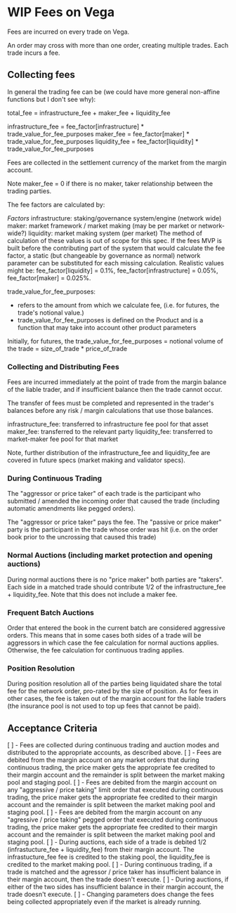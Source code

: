 
# WIP Fees on Vega

Fees are incurred on every trade on Vega. 

An order may cross with more than one order, creating multiple trades. Each trade incurs a fee.

## Collecting fees

In general the trading fee can be (we could have more general non-affine functions but I don't see why):

total_fee = infrastructure_fee + maker_fee + liquidity_fee

infrastructure_fee = fee_factor[infrastructure] * trade_value_for_fee_purposes
maker_fee =  fee_factor[maker]  * trade_value_for_fee_purposes
liquidity_fee = fee_factor[liquidity] * trade_value_for_fee_purposes

Fees are collected in the settlement currency of the market from the margin account.

Note maker_fee = 0 if there is no maker, taker relationship between the trading parties.

The fee factors are calculated by:

_Factors_
infrastructure: staking/governance system/engine (network wide)
maker: market framework / market making (may be per market or network-wide?)
liquidity: market making system (per market)
The method of calculation of these values is out of scope for this spec. If the fees MVP is built before the contributing part of the system that would calculate the fee factor, a static (but changeable by governance as normal) network parameter can be substituted for each missing calculation. Realistic values might be: fee_factor[liquidity] = 0.1%, fee_factor[infrastructure] = 0.05%, fee_factor[maker] = 0.025%.

trade_value_for_fee_purposes:
* refers to the amount from which we calculate fee, (i.e. for futures, the trade's notional value.)
* trade_value_for_fee_purposes is defined on the Product and is a function that may take into account other product parameters 

Initially, for futures, the trade_value_for_fee_purposes = notional volume of the trade = size_of_trade * price_of_trade

### Collecting and Distributing Fees

Fees are incurred immediately at the point of trade from the margin balance of the liable trader, and if insufficient balance then the trade cannot occur.

The transfer of fees must be completed and represented in the trader's balances before any risk / margin calculations that use those balances.

infrastructure_fee: transferred to infrastructure fee pool for that asset
maker_fee: transferred to the relevant party
liquidity_fee: transferred to market-maker fee pool for that market

Note, further distribution of the infrastructure_fee and liquidity_fee are covered in future specs (market making and validator specs).

### During Continuous Trading

The "aggressor or price taker" of each trade is the participant who submitted / amended the incoming order that caused the trade  (including automatic amendments like pegged orders).

The "aggressor or price taker" pays the fee. The "passive or price maker" party is the participant in the trade whose order was hit (i.e. on the order book prior to the uncrossing that caused this trade)

### Normal Auctions (including market protection and opening auctions)

During normal auctions there is no "price maker" both parties are "takers". Each side in a matched trade should contribute 1/2 of the infrastructure_fee + liquidity_fee. Note that this does not include a maker fee. 


### Frequent Batch Auctions

Order that entered the book in the current batch are considered aggressive orders. This means that in some cases both sides of a trade will be aggressors in which case the fee calculation for normal auctions applies. Otherwise, the fee calculation for continuous trading applies.

### Position Resolution 

During position resolution all of the parties being liquidated share the total fee for the network order, pro-rated by the size of position. As for fees in other cases, the fee is taken out of the margin account for the liable traders (the insurance pool is not used to top up fees that cannot be paid).

## Acceptance Criteria

[ ] - Fees are collected during continuous trading and auction modes and distributed to the appropriate accounts, as described above.
[ ] - Fees are debited from the margin account on any market orders that during continuous trading, the price maker gets the appropriate fee credited to their margin account and the remainder is split between the market making pool and staging pool.
[ ] - Fees are debited from the margin account on any "aggressive / price taking" limit order that executed during continuous trading, the price maker gets the appropriate fee credited to their margin account and the remainder is split between the market making pool and staging pool. 
[ ] - Fees are debited from the margin account on any "agressive / price taking" pegged order that executed during continuous trading, the price maker gets the appropriate fee credited to their margin account and the remainder is split between the market making pool and staging pool. 
[ ] - During auctions, each side of a trade is debited 1/2 (infrastucture_fee + liquidity_fee) from their margin account. The infrastucture_fee fee is credited to the staking pool, the liquidity_fee is credited to the market making pool.
[ ] - During continuous trading, if a trade is matched and the agressor / price taker has insufficient balance in their margin account, then the trade doesn't execute.
[ ] - During auctions, if either of the two sides has insufficient balance in their margin account, the trade doesn't execute.
[ ] - Changing parameters does change the fees being collected appropriately even if the market is already running. 

